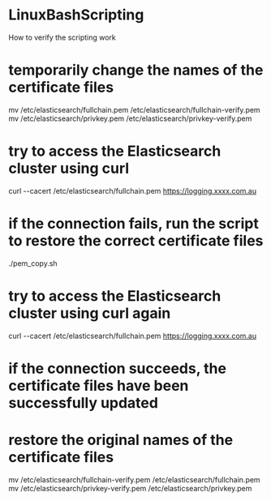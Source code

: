 # LinuxBashScripting
How to verify the scripting work 
# temporarily change the names of the certificate files
mv /etc/elasticsearch/fullchain.pem /etc/elasticsearch/fullchain-verify.pem
mv /etc/elasticsearch/privkey.pem /etc/elasticsearch/privkey-verify.pem

# try to access the Elasticsearch cluster using curl
curl --cacert /etc/elasticsearch/fullchain.pem https://logging.xxxx.com.au

# if the connection fails, run the script to restore the correct certificate files
./pem_copy.sh

# try to access the Elasticsearch cluster using curl again
curl --cacert /etc/elasticsearch/fullchain.pem https://logging.xxxx.com.au

# if the connection succeeds, the certificate files have been successfully updated

# restore the original names of the certificate files
mv /etc/elasticsearch/fullchain-verify.pem /etc/elasticsearch/fullchain.pem
mv /etc/elasticsearch/privkey-verify.pem /etc/elasticsearch/privkey.pem
